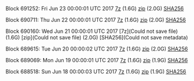 Block 691252: Fri Jun 23 00:00:01 UTC 2017 [7z](https://transfer.sh/lbich/bootstrap.dat.20170623.7z) (1.6G) [zip](https://transfer.sh/V53MB/bootstrap.dat.20170623.zip) (2.0G) [SHA256](https://transfer.sh/EEalH/sha256.txt)

Block 690711: Thu Jun 22 00:00:01 UTC 2017 [7z](https://transfer.sh/TLnFQ/bootstrap.dat.20170622.7z) (1.6G) [zip](https://transfer.sh/aJZ0E/bootstrap.dat.20170622.zip) (2.0G) [SHA256](https://transfer.sh/HMufp/sha256.txt)

Block 690160: Wed Jun 21 00:00:01 UTC 2017 [7z](Could not save file) (1.6G) [zip](Could not save file) (2.0G) [SHA256](Could not save metadata)

Block 689615: Tue Jun 20 00:00:02 UTC 2017 [7z](https://transfer.sh/qEVxV/bootstrap.dat.20170620.7z) (1.6G) [zip](https://transfer.sh/H08Cy/bootstrap.dat.20170620.zip) (2.0G) [SHA256](https://transfer.sh/r2X0Y/sha256.txt)

Block 689069: Mon Jun 19 00:00:01 UTC 2017 [7z](https://transfer.sh/140waa/bootstrap.dat.20170619.7z) (1.6G) [zip](https://transfer.sh/PD5aO/bootstrap.dat.20170619.zip) (1.9G) [SHA256](https://transfer.sh/JoPYS/sha256.txt)

Block 688518: Sun Jun 18 00:00:03 UTC 2017 [7z](https://transfer.sh/QdtFr/bootstrap.dat.20170618.7z) (1.6G) [zip](https://transfer.sh/NASiq/bootstrap.dat.20170618.zip) (1.9G) [SHA256](https://transfer.sh/5HHqf/sha256.txt)
